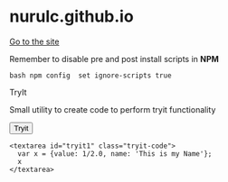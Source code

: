 # nurulc.github.io

[Go to the site](https://nurulc.github.io/)


Remember to disable pre and post install scripts in **NPM**

`bash
npm config  set ignore-scripts true
`


TryIt

Small utility to create code to perform tryit functionality


<div id="tryit1-container" >
  <div class="tryit-cotrol">
    <button onclick="tryIt('tryit1')">Tryit</button>
  </div>
  
    <textarea id="tryit1" class="tryit-code">
      var x = {value: 1/2.0, name: 'This is my Name'};
      x
    </textarea>
 
  <div id='tryit1-error' class="tryit-error"></div>
  <div id="tryit1-display" class="tryit-display"></div>
</div>
<script>

</script>

